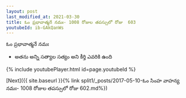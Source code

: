 ```yaml
---
layout: post
last_modified_at: 2021-03-30
title: ఓం ప్రభావాత్మనే నమః- 1008 రోజుల తపస్సులో రోజు  603
youtubeId: ib-GAkQanWs
---
```

 
 
 ఓం ప్రభావాత్మనే నమః  
 
 -  అతను అన్ని సత్యాల సత్యం అని కీర్తి ఎవరికి ఉంది 
 
  
 
  
 
 
 
 
 
 


{% include youtubePlayer.html id=page.youtubeId %}
 
[Next]({{ site.baseurl }}{% link  split1/_posts/2017-05-10-ఓం సింహ వాహన్య నమః- 1008 రోజుల తపస్సులో రోజు  602.md%})
 
